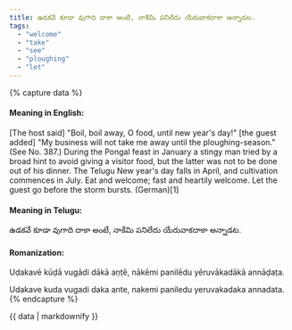 ```yaml
---
title: ఉడకవే కూడా వుగాది దాకా అంటే, నాకేమి పనిలేదు యేరువాకదాకా అన్నాడట.
tags:
  - "welcome"
  - "take"
  - "see"
  - "ploughing"
  - "let"
---
```


{% capture data %}
#### Meaning in English:
[The host said] "Boil, boil away, O food, until new year's day!" [the guest added] "My business will not take me away until the ploughing-season."
(See No. 387.)
During the Pongal feast in January a stingy man tried by a broad hint to avoid giving a visitor food, but the latter was not to be done out of his dinner. The Telugu New year's day falls in April, and cultivation commences in July.
Eat and welcome; fast and heartily welcome.
Let the guest go before the storm bursts. (German)[1]

#### Meaning in Telugu:
ఉడకవే కూడా వుగాది దాకా అంటే, నాకేమి పనిలేదు యేరువాకదాకా అన్నాడట.

#### Romanization:
Uḍakavē kūḍā vugādi dākā aṇṭē, nākēmi panilēdu yēruvākadākā annāḍaṭa.

Udakave kuda vugadi daka ante, nakemi paniledu yeruvakadaka annadata.
{% endcapture %}

{{ data | markdownify }}

